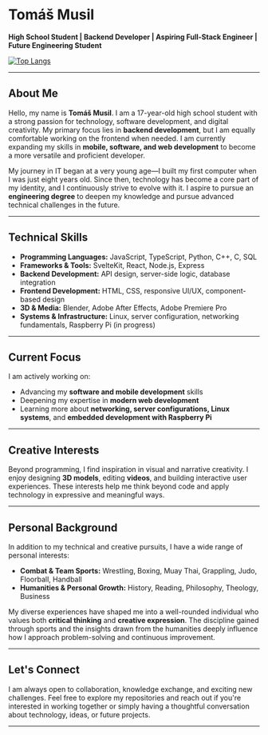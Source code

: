 # Tomáš Musil

**High School Student | Backend Developer | Aspiring Full-Stack Engineer | Future Engineering Student**

[![Top Langs](https://github-readme-stats.vercel.app/api/top-langs/?username=TomasMusi&layout=compact&hide=html&theme=default)](https://github.com/TomasMusi)

---

## About Me

Hello, my name is **Tomáš Musil**. I am a 17-year-old high school student with a strong passion for technology, software development, and digital creativity. My primary focus lies in **backend development**, but I am equally comfortable working on the frontend when needed. I am currently expanding my skills in **mobile, software, and web development** to become a more versatile and proficient developer.

My journey in IT began at a very young age—I built my first computer when I was just eight years old. Since then, technology has become a core part of my identity, and I continuously strive to evolve with it. I aspire to pursue an **engineering degree** to deepen my knowledge and pursue advanced technical challenges in the future.

---

## Technical Skills

- **Programming Languages:** JavaScript, TypeScript, Python, C++, C, SQL
- **Frameworks & Tools:** SvelteKit, React, Node.js, Express
- **Backend Development:** API design, server-side logic, database integration
- **Frontend Development:** HTML, CSS, responsive UI/UX, component-based design
- **3D & Media:** Blender, Adobe After Effects, Adobe Premiere Pro
- **Systems & Infrastructure:** Linux, server configuration, networking fundamentals, Raspberry Pi (in progress)

---

## Current Focus

I am actively working on:

- Advancing my **software and mobile development** skills
- Deepening my expertise in **modern web development**
- Learning more about **networking, server configurations, Linux systems**, and **embedded development with Raspberry Pi**

---

## Creative Interests

Beyond programming, I find inspiration in visual and narrative creativity. I enjoy designing **3D models**, editing **videos**, and building interactive user experiences. These interests help me think beyond code and apply technology in expressive and meaningful ways.

---

## Personal Background

In addition to my technical and creative pursuits, I have a wide range of personal interests:

- **Combat & Team Sports:** Wrestling, Boxing, Muay Thai, Grappling, Judo, Floorball, Handball  
- **Humanities & Personal Growth:** History, Reading, Philosophy, Theology, Business

My diverse experiences have shaped me into a well-rounded individual who values both **critical thinking** and **creative expression**. The discipline gained through sports and the insights drawn from the humanities deeply influence how I approach problem-solving and continuous improvement.

---

## Let's Connect

I am always open to collaboration, knowledge exchange, and exciting new challenges. Feel free to explore my repositories and reach out if you're interested in working together or simply having a thoughtful conversation about technology, ideas, or future projects.

---
